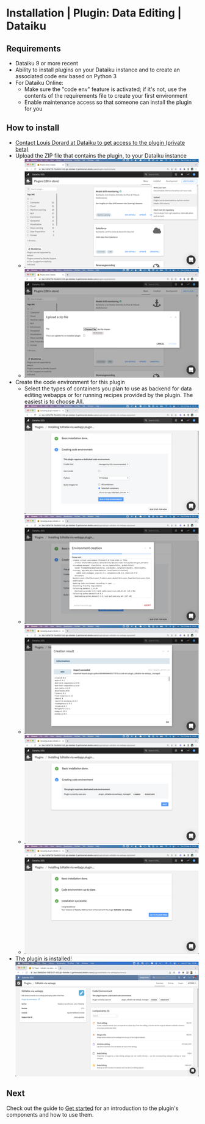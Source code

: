 # Installation | Plugin: Data Editing | Dataiku

## Requirements

* Dataiku 9 or more recent
* Ability to install plugins on your Dataiku instance and to create an associated code env based on Python 3
* For Dataiku Online:
  * Make sure the "code env" feature is activated; if it's not, use the contents of the requirements file to create your first environment
  * Enable maintenance access so that someone can install the plugin for you

## How to install

* [Contact Louis Dorard at Dataiku to get access to the plugin (private beta)](https://calendar.google.com/calendar/u/0/appointments/schedules/AcZssZ1cgQ-IQ2k2eJMm6mUrZxabQgtPSSwaZ9TgNcHcnaUDvrqfweAkf-B7xzZbTSNyYeSRc2smgLbp)
* Upload the ZIP file that contains the plugin, to your Dataiku instance
  * ![](add_plugin_upload.png)
  * ![](add_plugin_select_zip.png)
* Create the code environment for this plugin
  * Select the types of containers you plan to use as backend for data editing webapps or for running recipes provided by the plugin. The easiest is to choose All. ![](add_plugin_creating_code_env.png)
  * ![](add_plugin_creating_code_env_2.png)
  * ![](add_plugin_creating_code_env_done.png)
  * ![](add_plugin_creating_code_env_done_2.png)
  * ![](add_plugin_done.png)
* The plugin is installed! ![](plugin_installed.png)

## Next

Check out the guide to [Get started](get-started) for an introduction to the plugin's components and how to use them.
